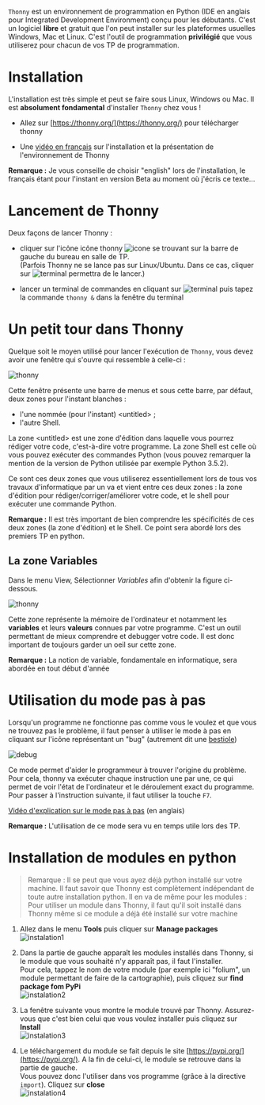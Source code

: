 `Thonny` est un environnement de programmation en Python (IDE en anglais pour Integrated Development Environment) conçu pour les débutants. C'est un logiciel **libre** et gratuit que l'on peut installer sur les plateformes usuelles Windows, Mac et Linux. C'est l'outil de programmation **privilégié** que vous utiliserez pour chacun de vos TP de programmation.

# Installation

L'installation est très simple et peut se faire sous Linux, Windows ou Mac. Il est **absolument fondamental** d'installer `Thonny` chez vous !

* Allez sur [https://thonny.org/](https://thonny.org/) pour télécharger thonny

* Une [vidéo en français](https://youtu.be/BGn-VMk7vvc?list=PLxZl6Qtaf2ewu_F15Xp4bH_yy2GVyOgO9) sur l'installation et la présentation de l'environnement de Thonny

**Remarque :** Je vous conseille de choisir "english" lors de l'installation, le français étant pour l'instant en version Beta au moment où j'écris ce texte...

# Lancement de Thonny

Deux façons de lancer Thonny :

* cliquer sur l'icône icône thonny ![icone](img/thonny_icone.png) se trouvant sur la barre de gauche du bureau en salle de TP.   
  (Parfois Thonny ne se lance pas sur Linux/Ubuntu. Dans ce cas, cliquer sur ![terminal](img/terminal.png) permettra de le lancer.)

* lancer un terminal de commandes en cliquant sur ![terminal](img/terminal.png) puis tapez la commande `thonny &` dans la fenêtre du terminal

# Un petit tour dans Thonny

Quelque soit le moyen utilisé pour lancer l'exécution de `Thonny`, vous devez avoir une fenêtre qui s'ouvre qui ressemble à celle-ci :

![thonny](img/thonny2.png)

Cette fenêtre présente une barre de menus et sous cette barre, par défaut, deux zones pour l'instant blanches :

* l'une nommée (pour l'instant) \<untitled> ;
* l'autre Shell.

La zone \<untitled> est une zone d'édition dans laquelle vous pourrez rédiger votre code, c'est-à-dire votre programme. La zone Shell est celle où vous pouvez exécuter des commandes Python (vous pouvez remarquer la mention de la version de Python utilisée par exemple Python 3.5.2).

Ce sont ces deux zones que vous utiliserez essentiellement lors de tous vos travaux d'informatique par un va et vient entre ces deux zones : la zone d'édition pour rédiger/corriger/améliorer votre code, et le shell pour exécuter une commande Python.

**Remarque :** Il est très important de bien comprendre les spécificités de ces deux zones (la zone d'édition) et le Shell. Ce point sera abordé lors des premiers TP en python.

## La zone Variables

Dans le menu View, Sélectionner *Variables* afin d'obtenir la figure ci-dessous.

![thonny](img/thonny1.png)

Cette zone représente la mémoire de l'ordinateur et notamment les **variables** et leurs **valeurs** connues par votre programme. C'est un outil permettant de mieux comprendre et debugger votre code. Il est donc important de toujours garder un oeil sur cette zone.

**Remarque :** La notion de variable, fondamentale en informatique, sera abordée en tout début d'année

# Utilisation du mode pas à pas

Lorsqu'un programme ne fonctionne pas comme vous le voulez et que vous ne trouvez pas le problème, il faut penser à utiliser le mode à pas  en cliquant sur l'icône représentant un "bug" (autrement dit une [bestiole](https://fr.wikipedia.org/wiki/Bug_(informatique)))

![debug](img/debug.png)

Ce mode permet d'aider le programmeur à trouver l'origine du problème. Pour cela, thonny va exécuter chaque instruction une par une, ce qui permet de voir l'état de l'ordinateur et le déroulement exact du programme. Pour passer à l'instruction suivante, il faut utiliser la touche `F7`.

[Vidéo d'explication sur le mode pas à pas](https://youtu.be/nwIgxrXP-X4) (en anglais)

**Remarque :** L'utilisation de ce mode sera vu en temps utile lors des TP.

# Installation de modules en python

> Remarque : Il se peut que vous ayez déjà python installé sur votre machine. Il faut savoir que Thonny est complètement indépendant de toute autre installation python. Il en va de même pour les modules : Pour utiliser un module dans Thonny, il faut qu'il soit installé dans Thonny même si ce module a déjà été installé sur votre machine

1. Allez dans le menu **Tools** puis cliquer sur **Manage packages**  
![instalation1](./img/thonny_installation_module_1.png)

2. Dans la partie de gauche apparaît les modules installés dans Thonny, si le module que vous souhaité n'y apparaît pas, il faut l'installer.  
Pour cela, tappez le nom de votre module (par exemple ici "folium", un module permettant de faire de la cartographie), puis cliquez sur **find package fom PyPi**  
![instalation2](./img/thonny_installation_module_2.png)

3. La fenêtre suivante vous montre le module trouvé par Thonny. Assurez-vous que c'est bien celui que vous voulez installer puis cliquez sur **Install**  
![instalation3](./img/thonny_installation_module_3.png)

4. Le téléchargement du module se fait depuis le site [https://pypi.org/](https://pypi.org/). A la fin de celui-ci, le module se retrouve dans la partie de gauche.  
Vous pouvez donc l'utiliser dans vos programme (grâce à la directive `import`). Cliquez sur **close**  
![instalation4](./img/thonny_installation_module_4.png)
